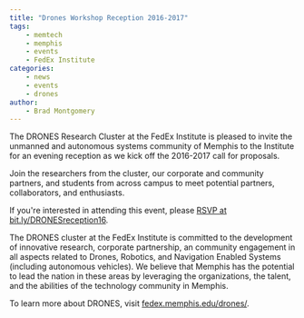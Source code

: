 ```yaml
---
title: "Drones Workshop Reception 2016-2017"
tags:
    - memtech
    - memphis
    - events
    - FedEx Institute
categories:
    - news
    - events
    - drones
author:
    - Brad Montgomery
---
```



The DRONES Research Cluster at the FedEx Institute is pleased to invite the
unmanned and autonomous systems community of Memphis to the Institute for an
evening reception as we kick off the 2016-2017 call for proposals.

Join the researchers from the cluster, our corporate and community partners,
and students from across campus to meet potential partners, collaborators, and
enthusiasts.

If you're interested in attending this event, please
<a href="https://bit.ly/DRONESreception16">RSVP at bit.ly/DRONESreception16</a>.


The DRONES cluster at the FedEx Institute is committed to the development of
innovative research, corporate partnership, an community engagement in all
aspects related to Drones, Robotics, and Navigation Enabled Systems (including
autonomous vehicles). We believe that Memphis has the potential to lead the
nation in these areas by leveraging the organizations, the talent, and the
abilities of the technology community in Memphis.

To learn more about DRONES, visit <a href="http://fedex.memphis.edu/drones/">fedex.memphis.edu/drones/</a>.

